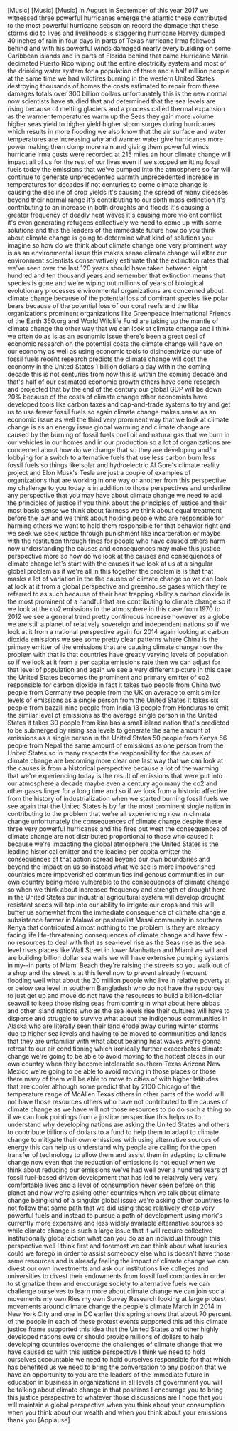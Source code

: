 
[Music]
[Music]
[Music]
in August in September of this year 2017
we witnessed three powerful hurricanes
emerge the atlantic these contributed to
the most powerful hurricane season on
record the damage that these storms did
to lives and livelihoods is staggering
hurricane Harvey dumped 40 inches of
rain in four days in parts of Texas
hurricane Irma followed behind and with
his powerful winds damaged nearly every
building on some Caribbean islands and
in parts of Florida behind that came
Hurricane Maria decimated Puerto Rico
wiping out the entire electricity system
and most of the drinking water system
for a population of three and a half
million people at the same time we had
wildfires burning in the western United
States destroying thousands of homes the
costs estimated to repair from these
damages totals over 300 billion dollars
unfortunately this is the new normal
now scientists have studied that and
determined that the sea levels are
rising because of melting glaciers and a
process called thermal expansion as the
warmer temperatures warm up the Seas
they gain more volume higher seas yield
to higher yield higher storm surges
during hurricanes which results in more
flooding we also know that the air
surface and water temperatures are
increasing why and warmer water give
hurricanes more power making them dump
more rain and giving them powerful winds
hurricane Irma gusts were recorded at
215 miles an hour climate change will
impact all of us for the rest of our
lives even if we stopped emitting fossil
fuels today
the emissions that we&#39;ve pumped into the
atmosphere so far will continue to
generate unprecedented warmth
unprecedented increase in temperatures
for decades if not centuries to come
climate change is causing the decline of
crop yields it&#39;s causing the spread of
many diseases beyond their normal range
it&#39;s contributing to our sixth mass
extinction it&#39;s contributing to an
increase in both droughts and floods
it&#39;s causing a greater frequency of
deadly heat waves it&#39;s causing more
violent conflict it&#39;s even generating
refugees collectively we need to come up
with some solutions and this the leaders
of the immediate future how do you think
about climate change is going to
determine what kind of solutions you
imagine so how do we think about climate
change one very prominent way is as an
environmental issue this makes sense
climate change will alter our
environment
scientists conservatively estimate that
the extinction rates that we&#39;ve seen
over the last 120 years should have
taken between
eight hundred and ten thousand years and
remember that extinction means that
species is gone and we&#39;re wiping out
millions of years of biological
evolutionary processes environmental
organizations are concerned about
climate change because of the potential
loss of dominant species like polar
bears because of the potential loss of
our coral reefs and the like
organizations prominent organizations
like Greenpeace International Friends of
the Earth 350.org and World Wildlife
Fund are taking up the mantle of climate
change the other way that we can look at
climate change and I think we often do
as is as an economic issue there&#39;s been
a great deal of economic research on the
potential costs the climate change will
have on our economy as well as using
economic tools to disincentivize our use
of fossil fuels
recent research predicts the climate
change will cost the economy in the
United States 1 billion dollars a day
within the coming decade this is not
centuries from now this is within the
coming decade and that&#39;s half of our
estimated economic growth others have
done research and projected that by the
end of the century
our global GDP will be down 20% because
of the costs of climate change other
economists have developed tools like
carbon taxes and cap-and-trade systems
to try and get us to use fewer fossil
fuels so again climate change makes
sense as an economic issue as well the
third very prominent way that we look at
climate change is as an energy issue
global warming and climate change are
caused by the burning of fossil fuels
coal oil and natural gas that we burn in
our vehicles in our homes and in our
production so a lot of organizations are
concerned about how do we change that so
they are developing and/or lobbying for
a switch to alternative fuels that use
less carbon burn less fossil fuels so
things like solar and hydroelectric Al
Gore&#39;s climate reality project and Elon
Musk&#39;s Tesla are just a couple of
examples of organizations that are
working in one way or another from this
perspective my challenge to you today is
in addition to those perspectives and
underline any perspective that you may
have about climate change we need to add
the principles of justice if you think
about the principles of justice and
their most basic sense we think about
fairness we think about equal treatment
before the law and we think about
holding people who are responsible for
harming others we want to hold them
responsible for that behavior right and
we seek we seek justice through
punishment like incarceration or maybe
with the restitution through fines for
people who have caused others harm now
understanding the causes and
consequences may make this justice
perspective more
so how do we look at the causes and
consequences of climate change let&#39;s
start with the causes if we look at us
at a singular global problem as if we&#39;re
all in this together the problem is is
that that masks a lot of variation in
the the causes of climate change so we
can look at look at it from a global
perspective and greenhouse gases which
they&#39;re referred to as such because of
their heat trapping ability a carbon
dioxide is the most prominent of a
handful that are contributing to climate
change so if we look at the co2
emissions in the atmosphere in this case
from 1970 to 2012 we see a general trend
pretty continuous increase however as a
globe we are still a planet of
relatively sovereign and independent
nations so if we look at it from a
national perspective again for 2014
again looking at carbon dioxide
emissions we see some pretty clear
patterns where China is the primary
emitter of the emissions that are
causing climate change now the problem
with that is that countries have greatly
varying levels of population so if we
look at it from a per capita emissions
rate then we can adjust for that level
of population and again we see a very
different picture in this case the
United States becomes the prominent and
primary emitter of co2 responsible for
carbon dioxide in fact it takes two
people from China two people from
Germany two people from the UK on
average to emit similar levels of
emissions as a single person from the
United States it takes six people from
bazzill nine people from India 13 people
from Honduras to emit the similar level
of emissions as the average single
person in the United States it takes 30
people from kira bas a small island
nation that&#39;s predicted to be submerged
by rising sea levels to generate the
same amount of emissions as a single
person in the United States 50 people
from Kenya 56 people from Nepal the same
amount of emissions as one person from
the United States so in many respects
the responsibility for the causes of
climate change are becoming more clear
one last way that we can look at the
causes is from a historical perspective
because a lot of the warming that we&#39;re
experiencing today is the result of
emissions that were put into our
atmosphere a decade maybe even a century
ago many the co2 and other gases linger
for a long time and so if we look from a
historic affective from the history of
industrialization when we started
burning fossil fuels we see again that
the United States is by far the most
prominent single nation in contributing
to the problem that we&#39;re all
experiencing now in climate change
unfortunately the consequences of
climate change despite these three very
powerful hurricanes and the fires out
west the consequences of climate change
are not distributed proportional to
those who caused it because we&#39;re
impacting the global atmosphere the
United States is the leading historical
emitter and the leading per capita
emitter the consequences of that action
spread beyond our own boundaries and
beyond the impact on us so instead what
we see is more impoverished countries
more impoverished communities indigenous
communities in our own country being
more vulnerable to the consequences of
climate change so when we think about
increased frequency and strength of
drought here in the United States our
industrial agricultural system will
develop drought resistant seeds will tap
into our ability to irrigate our crops
and this will buffer us somewhat from
the immediate consequence
of climate change a subsistence farmer
in Malawi or pastoralist Masai community
in southern Kenya that contributed
almost nothing to the problem is they
are already facing life life-threatening
consequences of climate change and have
few - no resources to deal with that as
sea-level rise as the Seas rise as the
sea level rises places like Wall Street
in lower Manhattan and Miami we will and
are building billion dollar sea walls we
will have extensive pumping systems in
my--in parts of Miami Beach they&#39;re
raising the streets so you walk out of a
shop and the street is at this level now
to prevent already frequent flooding
well what about the 20 million people
who live in relative poverty at or below
sea level in southern Bangladesh who do
not have the resources to just get up
and move do not have the resources to
build a billion-dollar seawall to keep
those rising seas from coming in what
about here abbas and other island
nations who as the sea levels rise their
cultures will have to disperse and
struggle to survive what about the
indigenous communities in Alaska who are
literally seen their land erode away
during winter storms due to higher sea
levels and having to be moved to
communities and lands that they are
unfamiliar with what about bearing heat
waves we&#39;re gonna retreat to our air
conditioning which ironically further
exacerbates climate change we&#39;re going
to be able to avoid moving to the
hottest places in our own country when
they become intolerable southern Texas
Arizona New Mexico we&#39;re going to be
able to avoid moving in those places or
those there many of them will be able to
move to cities of with higher latitudes
that are cooler although some predict
that by 2100 Chicago of the temperature
range of McAllen Texas others in other
parts of the world will not have those
resources others who have not
contributed to the
causes of climate change as we have will
not those resources to do do such a
thing so if we can look pointings from a
justice perspective this helps us to
understand why developing nations are
asking the United States and others to
contribute billions of dollars to a fund
to help them to adapt to climate change
to mitigate their own emissions with
using alternative sources of energy this
can help us understand why people are
calling for the open transfer of
technology to allow them and assist them
in adapting to climate change now even
that the reduction of emissions is not
equal when we think about reducing our
emissions we&#39;ve had well over a hundred
years of fossil fuel-based driven
development that has led to relatively
very very comfortable lives and a level
of consumption never seen before on this
planet and now we&#39;re asking other
countries when we talk about climate
change being kind of a singular global
issue we&#39;re asking other countries to
not follow that same path that we did
using those relatively cheap very
powerful fuels and instead to pursue a
path of development using mork&#39;s
currently more expensive and less widely
available alternative sources so while
climate change is such a large issue
that it will require collective
institutionally global action what can
you do as an individual through this
perspective well I think first and
foremost we can think about what
luxuries could we forego in order to
assist somebody else who is doesn&#39;t have
those same resources and is already
feeling the impact of climate change we
can divest our own investments and ask
our institutions like colleges and
universities to divest their endowments
from fossil fuel companies in order to
stigmatize them
and encourage society to alternative
fuels we can challenge ourselves to
learn more about climate change we can
join social movements my own Ries my own
Survey Research looking at large protest
movements around climate change the
people&#39;s climate March in 2014 in New
York City and one in DC earlier this
spring shows that about 70 percent of
the people in each of these protest
events supported this ad this climate
justice frame supported this idea that
the United States and other highly
developed nations owe or should provide
millions of dollars to help developing
countries overcome the challenges of
climate change that we have caused
so with this justice perspective I think
we need to hold ourselves accountable we
need to hold ourselves responsible for
that which has benefited us we need to
bring the conversation to any position
that we have an opportunity to you are
the leaders of the immediate future in
education in business in organizations
in all levels of government you will be
talking about climate change in that
positions I encourage you to bring this
justice perspective to whatever those
discussions are I hope that you will
maintain a global perspective when you
think about your consumption when you
think about our wealth and when you
think about your emissions thank you
[Applause]
